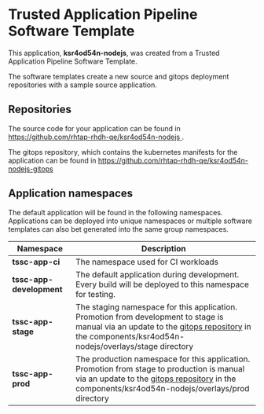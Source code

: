 # Trusted Application Pipeline Software Template

This application, **ksr4od54n-nodejs**, was created from a Trusted Application Pipeline Software Template.

The software templates create a new source and gitops deployment repositories with a sample source application. 

## Repositories

The source code for your application can be found in [https://github.com/rhtap-rhdh-qe/ksr4od54n-nodejs ](https://github.com/rhtap-rhdh-qe/ksr4od54n-nodejs ).
 
The gitops repository, which contains the kubernetes manifests for the application can be found in 
[https://github.com/rhtap-rhdh-qe/ksr4od54n-nodejs-gitops ](https://github.com/rhtap-rhdh-qe/ksr4od54n-nodejs-gitops ) 

## Application namespaces 

The default application will be found in the following namespaces. Applications can be deployed into unique namespaces or multiple software templates can also bet generated into the same group namespaces.  

|  Namespace   |  Description   |  
| -------- | -------- |
| **tssc-app-ci** | The namespace used for CI workloads |
| **tssc-app-development** | The default application during development. Every build will be deployed to this namespace for testing. |
| **tssc-app-stage** | The staging namespace for this application. Promotion from development to stage is manual via an update to the [gitops repository](https://github.com/rhtap-rhdh-qe/ksr4od54n-nodejs-gitops ) in the components/ksr4od54n-nodejs/overlays/stage directory |
| **tssc-app-prod** | The production namespace for this application. Promotion from stage to production is manual via an update to the [gitops repository](https://github.com/rhtap-rhdh-qe/ksr4od54n-nodejs-gitops ) in the components/ksr4od54n-nodejs/overlays/prod directory |